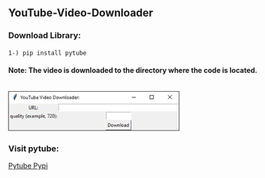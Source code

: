 ## YouTube-Video-Downloader

### Download Library:
    1-) pip install pytube
    
#### Note: The video is downloaded to the directory where the code is located.

<a href="https://github.com/Maverick7z/YouTube-Video-Downloader" title="pct.PNG">
   <img height="80" style="margin-top:15px" src="https://raw.githubusercontent.com/Maverick7z/YouTube-Video-Downloader/main/pct.PNG">
</a>

### Visit pytube:
<a href="https://pypi.org/project/pytube/" target="_blank">Pytube Pypi</a>



